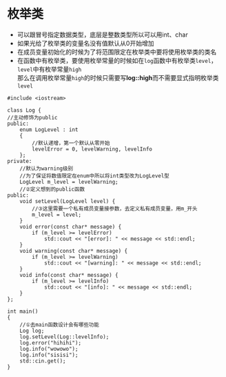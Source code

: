 # 枚举类
- 可以跟冒号指定数据类型，底层是整数类型所以可以用int、char
- 如果光给了枚举类的变量名没有值默认从0开始增加
- 在成员变量初始化的时候为了将范围限定在枚举类中要将使用枚举类的类名
- 在函数中有枚举类，要使用枚举常量的时候如在`log`函数中有枚举类`level`，`level`中有枚举常量`high`<br>
那么在调用枚举常量`high`的时候只需要写**log::high**而不需要显式指明枚举类`level`
```cfgrlanguage
#include <iostream>

class Log {
//主动修饰为public
public:
    enum LogLevel : int
    {
        //默认递增，第一个默认从零开始
        levelError = 0, levelWarning, levelInfo
    };
private:
    //默认为warning级别
    //为了保证将数值限定在enum中所以将int类型改为LogLevel型
    LogLevel m_level = levelWarning;
    //②定义想到的public函数
public:
    void setLevel(LogLevel level) {
        //③这里需要一个私有成员变量接参数，去定义私有成员变量，用m_开头
        m_level = level;
    }
    void error(const char* message) {
        if (m_level >= levelError) 
            std::cout << "[error]: " << message << std::endl;
    }
    void warning(const char* message) {
        if (m_level >= levelWarning)
            std::cout << "[warning]: " << message << std::endl;
    }
    void info(const char* message) {
        if (m_level >= levelInfo)
            std::cout << "[info]: " << message << std::endl;
    }
};

int main()
{
    //①去main函数设计会有哪些功能
    Log log;
    log.setLevel(Log::levelInfo);
    log.error("hihihi");
    log.info("wowowo");
    log.info("sisisi");
    std::cin.get();
}

```
